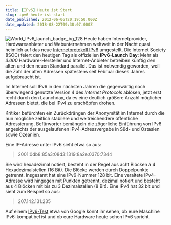 ```yaml
---
title: [IPv6] Heute ist Start
slug: ipv6-heute-ist-start
date_published: 2012-06-06T20:19:50.000Z
date_updated: 2018-08-22T09:38:07.000Z
---
```


![World_IPv6_launch_badge_bg_128](//picdump.thafaker.de/2012/06/World_IPv6_launch_badge_bg_128-100x100.png) Heute haben Internetprovider, Hardwareanbieter und Webunternehmen weltweit in der Nacht quasi heimlich auf das neue [Internetprotokoll IPv6](http://www.worldipv6launch.org/) umgestellt. Die Internet Society (ISOC) feiert den heutigen Tag als offiziellen **IPv6-Launch Day**: Mehr als *3.000* Hardware-Hersteller und Internet-Anbieter betreiben künftig den alten und den neuen Standard parallel. Das ist notwendig geworden, weil die Zahl der alten Adressen spätestens seit Februar dieses Jahres aufgebraucht ist. 

Im Internet soll IPv6 in den nächsten Jahren die gegenwärtig noch überwiegend genutzte Version 4 des *Internet Protocols* ablösen, jetzt erst recht durch den Launchday, da es eine deutlich größere Anzahl möglicher Adressen bietet, die bei IPv4 zu erschöpfen drohen.

Kritiker befürchten ein Zurückdrängen der Anonymität im Internet durch die nun mögliche zeitlich stabilere und weitreichendere öffentliche Adressierung. Befürworter bemängeln die zögerliche Einführung von IPv6 angesichts der ausgelaufenen IPv4-Adressvergabe in Süd- und Ostasien sowie Ozeanien.

Eine IP-Adresse unter IPv6 sieht etwa so aus:

> 2001:0db8:85a3:08d3:1319:8a2e:0370:7344

Sie wird hexadezimal notiert, besteht in der Regel aus acht Blöcken à 4 Hexadezimalstellen (16 Bit). Die Blöcke werden durch Doppelpunkte getrennt. Insgesamt hat eine IPv6-Nummer 128 bit. Eine veraltete IPv4-Adresse wird hingegen mit Punkten getrennt, dezimal notiert und besteht aus 4 Blöcken mit bis zu 3 Dezimalstellen (8 Bit). Eine IPv4 hat 32 bit und sieht zum Beispiel so aus:

> 207.142.131.235

Auf einem [IPv6-Test](http://ipv6test.google.com/) etwa von Google könnt ihr sehen, ob eure Maschine IPv6-kompatibel ist und ob eure Hardware heute schon IPv6 spricht.
